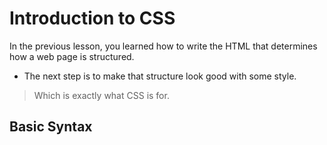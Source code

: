 # Introduction to CSS

In the previous lesson, you learned how to write the HTML that determines how a web page is structured.

- The next step is to make that structure look good with some style.

> Which is exactly what CSS is for.

## Basic Syntax

